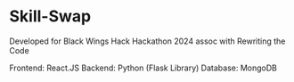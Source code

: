 # Skill-Swap
Developed for Black Wings Hack Hackathon 2024 assoc with Rewriting the Code

Frontend: React.JS
Backend: Python (Flask Library)
Database: MongoDB
